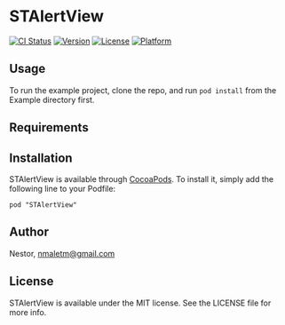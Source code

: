 # STAlertView

[![CI Status](http://img.shields.io/travis/Nestor/STAlertView.svg?style=flat)](https://travis-ci.org/Nestor/STAlertView)
[![Version](https://img.shields.io/cocoapods/v/STAlertView.svg?style=flat)](http://cocoadocs.org/docsets/STAlertView)
[![License](https://img.shields.io/cocoapods/l/STAlertView.svg?style=flat)](http://cocoadocs.org/docsets/STAlertView)
[![Platform](https://img.shields.io/cocoapods/p/STAlertView.svg?style=flat)](http://cocoadocs.org/docsets/STAlertView)

## Usage

To run the example project, clone the repo, and run `pod install` from the Example directory first.

## Requirements

## Installation

STAlertView is available through [CocoaPods](http://cocoapods.org). To install
it, simply add the following line to your Podfile:

    pod "STAlertView"

## Author

Nestor, nmaletm@gmail.com

## License

STAlertView is available under the MIT license. See the LICENSE file for more info.